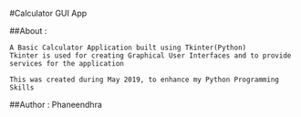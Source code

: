 #Calculator GUI App

##About : 

	A Basic Calculator Application built using Tkinter(Python)
	Tkinter is used for creating Graphical User Interfaces and to provide services for the application

	This was created during May 2019, to enhance my Python Programming Skills

##Author : Phaneendhra